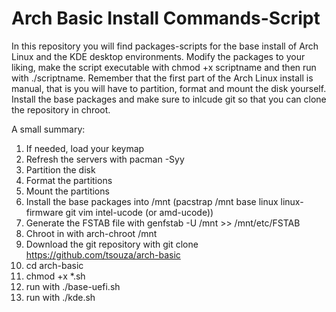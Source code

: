 # Arch Basic Install Commands-Script

In this repository you will find packages-scripts for the base install of Arch Linux and the KDE desktop environments.
Modify the packages to your liking, make the script executable with chmod +x scriptname and then run with ./scriptname.
Remember that the first part of the Arch Linux install is manual, that is you will have to partition, format and mount the disk yourself. Install the base packages and make sure to inlcude git so that you can clone the repository in chroot.

A small summary:

1. If needed, load your keymap
2. Refresh the servers with pacman -Syy
3. Partition the disk
4. Format the partitions
5. Mount the partitions
6. Install the base packages into /mnt (pacstrap /mnt base linux linux-firmware git vim intel-ucode (or amd-ucode))
7. Generate the FSTAB file with genfstab -U /mnt >> /mnt/etc/FSTAB
8. Chroot in with arch-chroot /mnt
9. Download the git repository with git clone https://github.com/tsouza/arch-basic
10. cd arch-basic
11. chmod +x *.sh
12. run with ./base-uefi.sh
13. run with ./kde.sh
